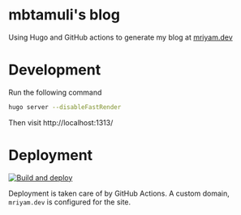 # mbtamuli's blog

Using Hugo and GitHub actions to generate my blog at [mriyam.dev](https://mriyam.dev)

# Development

Run the following command

```sh
hugo server --disableFastRender
```

Then visit http://localhost:1313/

# Deployment

[![Build and deploy](https://github.com/mbtamuli/mbtamuli.github.io/actions/workflows/hugo.yaml/badge.svg)](https://github.com/mbtamuli/mbtamuli.github.io/actions/workflows/hugo.yaml)

Deployment is taken care of by GitHub Actions. A custom domain, `mriyam.dev` is configured for the site.
